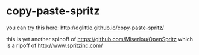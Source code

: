 copy-paste-spritz
=================

you can try this here: http://dglittle.github.io/copy-paste-spritz/

this is yet another spinoff of https://github.com/Miserlou/OpenSpritz
which is a ripoff of http://www.spritzinc.com/
